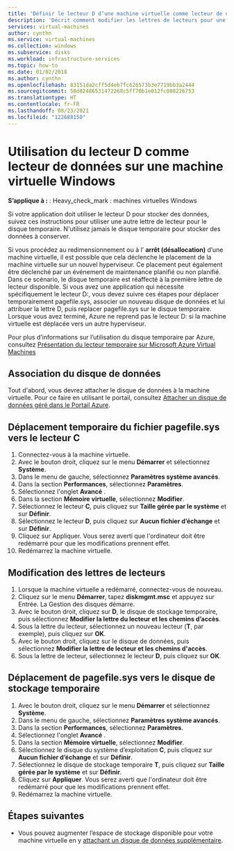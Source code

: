 ```yaml
---
title: 'Définir le lecteur D d’une machine virtuelle comme lecteur de données '
description: 'Décrit comment modifier les lettres de lecteurs pour une machine virtuelle Windows, afin que vous puissiez utiliser le lecteur D: comme lecteur de données.'
services: virtual-machines
author: cynthn
ms.service: virtual-machines
ms.collection: windows
ms.subservice: disks
ms.workload: infrastructure-services
ms.topic: how-to
ms.date: 01/02/2018
ms.author: cynthn
ms.openlocfilehash: 83151da2cff5d4eb7fc626573b3e7719bb3a2444
ms.sourcegitcommit: 58d82486531472268c5ff70b1e012fc008226753
ms.translationtype: HT
ms.contentlocale: fr-FR
ms.lasthandoff: 08/23/2021
ms.locfileid: "122688150"
---
```

# <a name="use-the-d-drive-as-a-data-drive-on-a-windows-vm"></a>Utilisation du lecteur D comme lecteur de données sur une machine virtuelle Windows

**S’applique à :** : Heavy_check_mark : machines virtuelles Windows 


Si votre application doit utiliser le lecteur D pour stocker des données, suivez ces instructions pour utiliser une autre lettre de lecteur pour le disque temporaire. N'utilisez jamais le disque temporaire pour stocker des données à conserver.

Si vous procédez au redimensionnement ou à l’ **arrêt (désallocation)** d’une machine virtuelle, il est possible que cela déclenche le placement de la machine virtuelle sur un nouvel hyperviseur. Ce placement peut également être déclenché par un événement de maintenance planifié ou non planifié. Dans ce scénario, le disque temporaire est réaffecté à la première lettre de lecteur disponible. Si vous avez une application qui nécessite spécifiquement le lecteur D:, vous devez suivre ces étapes pour déplacer temporairement pagefile.sys, associer un nouveau disque de données et lui attribuer la lettre D, puis replacer pagefile.sys sur le disque temporaire. Lorsque vous avez terminé, Azure ne reprend pas le lecteur D: si la machine virtuelle est déplacée vers un autre hyperviseur.

Pour plus d’informations sur l’utilisation du disque temporaire par Azure, consultez [Présentation du lecteur temporaire sur Microsoft Azure Virtual Machines](/archive/blogs/mast/understanding-the-temporary-drive-on-windows-azure-virtual-machines)

## <a name="attach-the-data-disk"></a>Association du disque de données
Tout d'abord, vous devrez attacher le disque de données à la machine virtuelle. Pour ce faire en utilisant le portail, consultez [Attacher un disque de données géré dans le Portail Azure](attach-managed-disk-portal.md).

## <a name="temporarily-move-pagefilesys-to-c-drive"></a>Déplacement temporaire du fichier pagefile.sys vers le lecteur C
1. Connectez-vous à la machine virtuelle. 
2. Avec le bouton droit, cliquez sur le menu **Démarrer** et sélectionnez **Système**.
3. Dans le menu de gauche, sélectionnez **Paramètres système avancés**.
4. Dans la section **Performances**, sélectionnez **Paramètres**.
5. Sélectionnez l'onglet **Avancé** .
6. Dans la section **Mémoire virtuelle**, sélectionnez **Modifier**.
7. Sélectionnez le lecteur **C**, puis cliquez sur **Taille gérée par le système** et sur **Définir**.
8. Sélectionnez le lecteur **D**, puis cliquez sur **Aucun fichier d’échange** et sur **Définir**.
9. Cliquez sur Appliquer. Vous serez averti que l'ordinateur doit être redémarré pour que les modifications prennent effet.
10. Redémarrez la machine virtuelle.

## <a name="change-the-drive-letters"></a>Modification des lettres de lecteurs
1. Lorsque la machine virtuelle a redémarré, connectez-vous de nouveau.
2. Cliquez sur le menu **Démarrer**, tapez **diskmgmt.msc** et appuyez sur Entrée. La Gestion des disques démarre.
3. Avec le bouton droit, cliquez sur **D**, le disque de stockage temporaire, puis sélectionnez **Modifier la lettre du lecteur et les chemins d’accès**.
4. Sous la lettre du lecteur, sélectionnez un nouveau lecteur (**T**, par exemple), puis cliquez sur **OK**. 
5. Avec le bouton droit, cliquez sur le disque de données, puis sélectionnez **Modifier la lettre de lecteur et les chemins d'accès**.
6. Sous la lettre de lecteur, sélectionnez le lecteur **D**, puis cliquez sur **OK**. 

## <a name="move-pagefilesys-back-to-the-temporary-storage-drive"></a>Déplacement de pagefile.sys vers le disque de stockage temporaire
1. Avec le bouton droit, cliquez sur le menu **Démarrer** et sélectionnez **Système**.
2. Dans le menu de gauche, sélectionnez **Paramètres système avancés**.
3. Dans la section **Performances**, sélectionnez **Paramètres**.
4. Sélectionnez l'onglet **Avancé** .
5. Dans la section **Mémoire virtuelle**, sélectionnez **Modifier**.
6. Sélectionnez le disque du système d’exploitation **C**, puis cliquez sur **Aucun fichier d’échange** et sur **Définir**.
7. Sélectionnez le disque de stockage temporaire **T**, puis cliquez sur **Taille gérée par le système** et sur **Définir**.
8. Cliquez sur **Appliquer**. Vous serez averti que l'ordinateur doit être redémarré pour que les modifications prennent effet.
9. Redémarrez la machine virtuelle.

## <a name="next-steps"></a>Étapes suivantes
* Vous pouvez augmenter l’espace de stockage disponible pour votre machine virtuelle en y [attachant un disque de données supplémentaire](attach-managed-disk-portal.md).

